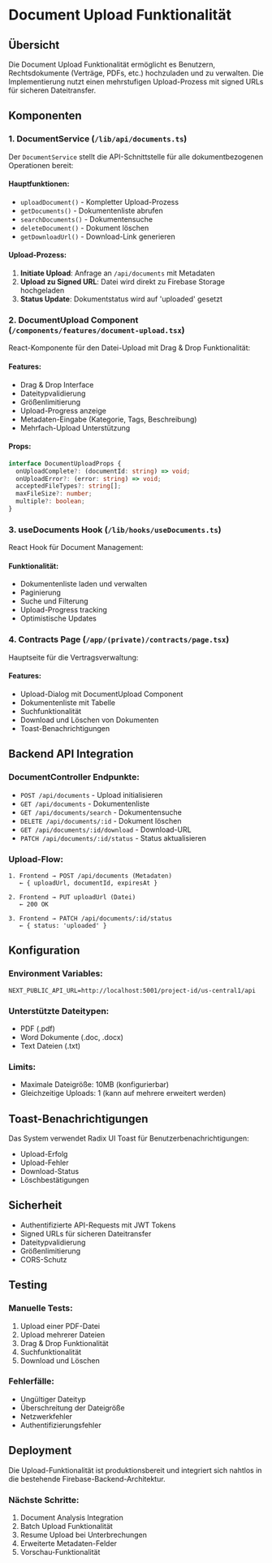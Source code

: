 # Document Upload Funktionalität

## Übersicht

Die Document Upload Funktionalität ermöglicht es Benutzern, Rechtsdokumente (Verträge, PDFs, etc.) hochzuladen und zu verwalten. Die Implementierung nutzt einen mehrstufigen Upload-Prozess mit signed URLs für sicheren Dateitransfer.

## Komponenten

### 1. DocumentService (`/lib/api/documents.ts`)

Der `DocumentService` stellt die API-Schnittstelle für alle dokumentbezogenen Operationen bereit:

#### Hauptfunktionen:
- `uploadDocument()` - Kompletter Upload-Prozess
- `getDocuments()` - Dokumentenliste abrufen
- `searchDocuments()` - Dokumentensuche
- `deleteDocument()` - Dokument löschen
- `getDownloadUrl()` - Download-Link generieren

#### Upload-Prozess:
1. **Initiate Upload**: Anfrage an `/api/documents` mit Metadaten
2. **Upload zu Signed URL**: Datei wird direkt zu Firebase Storage hochgeladen
3. **Status Update**: Dokumentstatus wird auf 'uploaded' gesetzt

### 2. DocumentUpload Component (`/components/features/document-upload.tsx`)

React-Komponente für den Datei-Upload mit Drag & Drop Funktionalität:

#### Features:
- Drag & Drop Interface
- Dateitypvalidierung
- Größenlimitierung
- Upload-Progress anzeige
- Metadaten-Eingabe (Kategorie, Tags, Beschreibung)
- Mehrfach-Upload Unterstützung

#### Props:
```typescript
interface DocumentUploadProps {
  onUploadComplete?: (documentId: string) => void;
  onUploadError?: (error: string) => void;
  acceptedFileTypes?: string[];
  maxFileSize?: number;
  multiple?: boolean;
}
```

### 3. useDocuments Hook (`/lib/hooks/useDocuments.ts`)

React Hook für Document Management:

#### Funktionalität:
- Dokumentenliste laden und verwalten
- Paginierung
- Suche und Filterung
- Upload-Progress tracking
- Optimistische Updates

### 4. Contracts Page (`/app/(private)/contracts/page.tsx`)

Hauptseite für die Vertragsverwaltung:

#### Features:
- Upload-Dialog mit DocumentUpload Component
- Dokumentenliste mit Tabelle
- Suchfunktionalität
- Download und Löschen von Dokumenten
- Toast-Benachrichtigungen

## Backend API Integration

### DocumentController Endpunkte:

- `POST /api/documents` - Upload initialisieren
- `GET /api/documents` - Dokumentenliste
- `GET /api/documents/search` - Dokumentensuche
- `DELETE /api/documents/:id` - Dokument löschen
- `GET /api/documents/:id/download` - Download-URL
- `PATCH /api/documents/:id/status` - Status aktualisieren

### Upload-Flow:

```
1. Frontend → POST /api/documents (Metadaten)
   ← { uploadUrl, documentId, expiresAt }

2. Frontend → PUT uploadUrl (Datei)
   ← 200 OK

3. Frontend → PATCH /api/documents/:id/status
   ← { status: 'uploaded' }
```

## Konfiguration

### Environment Variables:
```
NEXT_PUBLIC_API_URL=http://localhost:5001/project-id/us-central1/api
```

### Unterstützte Dateitypen:
- PDF (.pdf)
- Word Dokumente (.doc, .docx)
- Text Dateien (.txt)

### Limits:
- Maximale Dateigröße: 10MB (konfigurierbar)
- Gleichzeitige Uploads: 1 (kann auf mehrere erweitert werden)

## Toast-Benachrichtigungen

Das System verwendet Radix UI Toast für Benutzerbenachrichtigungen:

- Upload-Erfolg
- Upload-Fehler
- Download-Status
- Löschbestätigungen

## Sicherheit

- Authentifizierte API-Requests mit JWT Tokens
- Signed URLs für sicheren Dateitransfer
- Dateitypvalidierung
- Größenlimitierung
- CORS-Schutz

## Testing

### Manuelle Tests:
1. Upload einer PDF-Datei
2. Upload mehrerer Dateien
3. Drag & Drop Funktionalität
4. Suchfunktionalität
5. Download und Löschen

### Fehlerfälle:
- Ungültiger Dateityp
- Überschreitung der Dateigröße
- Netzwerkfehler
- Authentifizierungsfehler

## Deployment

Die Upload-Funktionalität ist produktionsbereit und integriert sich nahtlos in die bestehende Firebase-Backend-Architektur.

### Nächste Schritte:
1. Document Analysis Integration
2. Batch Upload Funktionalität
3. Resume Upload bei Unterbrechungen
4. Erweiterte Metadaten-Felder
5. Vorschau-Funktionalität
